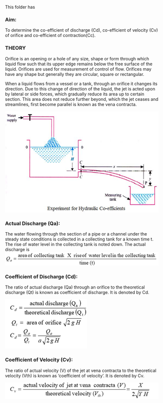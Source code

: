 This folder has 

### Aim: 
To determine the co-efficient of discharge (Cd), co-efficient of velocity (Cv) of orifice and co-efficient of contraction(Cc).

### THEORY

Orifice is an opening or a hole of any size, shape or form through which liquid flow such that its upper edge remains below the free surface of the liquid. Orifices are used for measurement of control of flow. Orifices may have any shape but generally they are circular, square or rectangular.

When a liquid flows from a vessel or a tank, through an orifice it changes its direction. Due to this change of direction of the liquid, the jet is acted upon by lateral or side forces, which gradually reduce its area up to certain section. This area does not reduce further beyond, which the jet ceases and streamlines, first become parallel is known as the vena contracta.

<img src="images/test3.jpg"/>

### Actual Discharge (Qa): 
The water flowing through the section of a pipe or a channel under the steady state conditions is collected in a collecting tank for a known time t. The rise of water level in the collecting tank is noted down. The actual discharge is
<br>
<img src="images/test.png"/>

### Coefficient of Discharge (Cd): 
The ratio of actual discharge (Qa) through an orifice to the theoretical discharge (Qt) is known as coefficient of discharge. It is denoted by Cd.

<img src="images/test2.png"/>

### Coefficient of Velocity (Cv): 
The ratio of actual velocity (V) of the jet at vena contracta to the theoretical velocity (Vth) is known as ‘coefficient of velocity’. It is denoted by Cv.

<img src="images/test6.png"/>